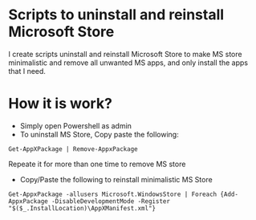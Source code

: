 # Scripts to uninstall and reinstall Microsoft Store
I create scripts uninstall and reinstall  Microsoft Store to make MS store minimalistic and remove all unwanted MS apps, and only install the apps that I need.
# How it is work?
- Simply open Powershell as admin
- To uninstall MS Store, Copy paste the following:

```
Get-AppXPackage | Remove-AppxPackage
```

Repeate it for more than one time to remove MS store

- Copy/Paste the following to reinstall minimalistic MS Store

```
Get-AppxPackage -allusers Microsoft.WindowsStore | Foreach {Add-AppxPackage -DisableDevelopmentMode -Register "$($_.InstallLocation)\AppXManifest.xml"}
```
